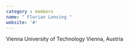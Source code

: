 ```yaml
---
category : members
name: " Florian Lonsing " 
website: '#'
---
```

Vienna University of Technology
Vienna, Austria

